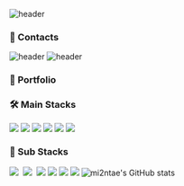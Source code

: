 ![header](https://capsule-render.vercel.app/api?type=transparent&color=CEF279&height=70&section=header&text=👋%20Mi2ntae's%20Github%20Profile&fontSize=40&fontColor=5D5D5D&fontAlign=30&fontAlignY=80&animation=twinkling)

### 💬 Contacts
![header](https://img.shields.io/badge/kimmintae981019@gmail.com-EA4335?style=flat-square&logo=Gmail&logoColor=white) ![header](https://img.shields.io/badge/majort@naver.com-03C75A?style=flat-square&logo=Naver&logoColor=white)
### 🌱 Portfolio
### 🛠 Main Stacks
<img src="https://img.shields.io/badge/Java-007396?style=flat-square&logo=Java&logoColor=white"/></a> 
<img src="https://img.shields.io/badge/Python-3766AB?style=flat-square&logo=Python&logoColor=white"/></a> 
<img src="https://img.shields.io/badge/SpringBoot-6DB33F?style=flat-square&logo=SpringBoot&logoColor=white"/>
<img src="https://img.shields.io/badge/MySQL-4479A1?style=flat-square&logo=MySQL&logoColor=white"/> 
<img src="https://img.shields.io/badge/MariaDB-003545?style=flat-square&logo=MariaDB&logoColor=white"/>
<img src="https://img.shields.io/badge/Amazon AWS-232F3E?style=flat-square&logo=Amazon AWS&logoColor=white"/>&nbsp;
### 🔧 Sub Stacks
<img src="https://img.shields.io/badge/Git-F05032?style=for-the-badge&logo=Git&logoColor=white"/>&nbsp;
<img src="https://img.shields.io/badge/Linux-FCC624?style=for-the-badge&logo=Linux&logoColor=black"/>&nbsp;
<img src="https://img.shields.io/badge/Android-3DDC84?style=flat-square&logo=Android&logoColor=white"/> <img src="https://img.shields.io/badge/CSS-1572B6?style=flat-square&logo=CSS3&logoColor=white"/> 
<img src="https://img.shields.io/badge/HTML-E34F26?style=flat-square&logo=HTML5&logoColor=white"/>
<img src="https://img.shields.io/badge/JavaScript-F7DF1E?style=flat-square&logo=JavaScript&logoColor=white"/>
![mi2ntae's GitHub stats](https://github-readme-stats.vercel.app/api?username=mi2ntae&show_icons=true&theme=dark)
<!--
**mi2ntae/mi2ntae** is a ✨ _special_ ✨ repository because its `README.md` (this file) appears on your GitHub profile.

Here are some ideas to get you started:

- 🔭 I’m currently working on ...
- 🌱 I’m currently learning ...
- 👯 I’m looking to collaborate on ...
- 🤔 I’m looking for help with ...
- 💬 Ask me about ...
- 📫 How to reach me: ...
- 😄 Pronouns: ...
- ⚡ Fun fact: ...
-->
